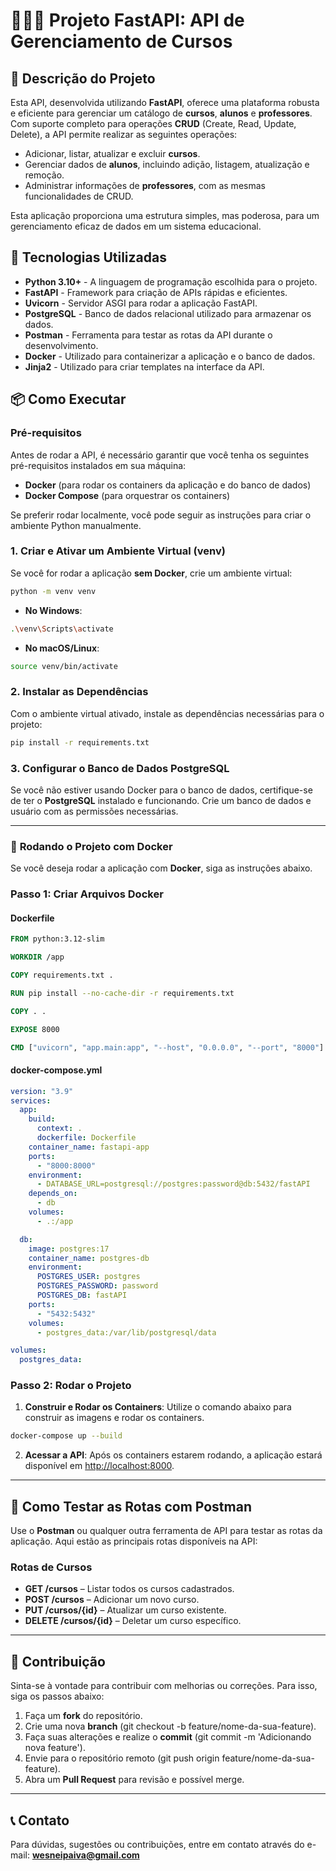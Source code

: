 
# 👨🏻‍💻 Projeto FastAPI: API de Gerenciamento de Cursos

## 📄 Descrição do Projeto
Esta API, desenvolvida utilizando **FastAPI**, oferece uma plataforma robusta e eficiente para gerenciar um catálogo de **cursos**, **alunos** e **professores**. Com suporte completo para operações **CRUD** (Create, Read, Update, Delete), a API permite realizar as seguintes operações:

- Adicionar, listar, atualizar e excluir **cursos**.
- Gerenciar dados de **alunos**, incluindo adição, listagem, atualização e remoção.
- Administrar informações de **professores**, com as mesmas funcionalidades de CRUD.

Esta aplicação proporciona uma estrutura simples, mas poderosa, para um gerenciamento eficaz de dados em um sistema educacional.

## 🚀 Tecnologias Utilizadas
- **Python 3.10+** - A linguagem de programação escolhida para o projeto.
- **FastAPI** - Framework para criação de APIs rápidas e eficientes.
- **Uvicorn** - Servidor ASGI para rodar a aplicação FastAPI.
- **PostgreSQL** - Banco de dados relacional utilizado para armazenar os dados.
- **Postman** - Ferramenta para testar as rotas da API durante o desenvolvimento.
- **Docker** - Utilizado para containerizar a aplicação e o banco de dados.
- **Jinja2** - Utilizado para criar templates na interface da API.


## 📦 Como Executar

### Pré-requisitos
Antes de rodar a API, é necessário garantir que você tenha os seguintes pré-requisitos instalados em sua máquina:

- **Docker** (para rodar os containers da aplicação e do banco de dados)
- **Docker Compose** (para orquestrar os containers)

Se preferir rodar localmente, você pode seguir as instruções para criar o ambiente Python manualmente.

### 1. Criar e Ativar um Ambiente Virtual (venv)
Se você for rodar a aplicação **sem Docker**, crie um ambiente virtual:

```bash
python -m venv venv
```

- **No Windows**:
```bash
.\venv\Scripts\activate
```

- **No macOS/Linux**:
```bash
source venv/bin/activate
```

### 2. Instalar as Dependências
Com o ambiente virtual ativado, instale as dependências necessárias para o projeto:

```bash
pip install -r requirements.txt
```

### 3. Configurar o Banco de Dados PostgreSQL
Se você não estiver usando Docker para o banco de dados, certifique-se de ter o **PostgreSQL** instalado e funcionando. Crie um banco de dados e usuário com as permissões necessárias.

---

### 🐳 **Rodando o Projeto com Docker**

Se você deseja rodar a aplicação com **Docker**, siga as instruções abaixo.

### Passo 1: Criar Arquivos Docker

#### **Dockerfile**

```Dockerfile
FROM python:3.12-slim

WORKDIR /app

COPY requirements.txt .

RUN pip install --no-cache-dir -r requirements.txt

COPY . .

EXPOSE 8000

CMD ["uvicorn", "app.main:app", "--host", "0.0.0.0", "--port", "8000"]
```

#### **docker-compose.yml**

```yaml
version: "3.9"
services:
  app:
    build:
      context: .
      dockerfile: Dockerfile
    container_name: fastapi-app
    ports:
      - "8000:8000"
    environment:
      - DATABASE_URL=postgresql://postgres:password@db:5432/fastAPI
    depends_on:
      - db
    volumes:
      - .:/app

  db:
    image: postgres:17
    container_name: postgres-db
    environment:
      POSTGRES_USER: postgres
      POSTGRES_PASSWORD: password
      POSTGRES_DB: fastAPI
    ports:
      - "5432:5432"
    volumes:
      - postgres_data:/var/lib/postgresql/data

volumes:
  postgres_data:
```

### Passo 2: Rodar o Projeto

1. **Construir e Rodar os Containers**: Utilize o comando abaixo para construir as imagens e rodar os containers.

```bash
docker-compose up --build
```

2. **Acessar a API**: Após os containers estarem rodando, a aplicação estará disponível em [http://localhost:8000](http://localhost:8000).

---

## 🚀 Como Testar as Rotas com Postman

Use o **Postman** ou qualquer outra ferramenta de API para testar as rotas da aplicação. Aqui estão as principais rotas disponíveis na API:

### **Rotas de Cursos**  
- **GET /cursos** – Listar todos os cursos cadastrados.
- **POST /cursos** – Adicionar um novo curso.
- **PUT /cursos/{id}** – Atualizar um curso existente.
- **DELETE /cursos/{id}** – Deletar um curso específico.

---

## 📄 Contribuição
Sinta-se à vontade para contribuir com melhorias ou correções. Para isso, siga os passos abaixo:

1. Faça um **fork** do repositório.
2. Crie uma nova **branch** (git checkout -b feature/nome-da-sua-feature).
3. Faça suas alterações e realize o **commit** (git commit -m 'Adicionando nova feature').
4. Envie para o repositório remoto (git push origin feature/nome-da-sua-feature).
5. Abra um **Pull Request** para revisão e possível merge.

---

## 📞 Contato
Para dúvidas, sugestões ou contribuições, entre em contato através do e-mail: **wesneipaiva@gmail.com**
